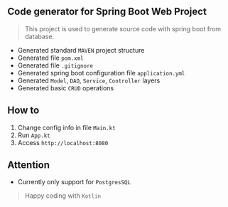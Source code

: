 ## Code generator for Spring Boot Web Project

> This project is used to generate source code with spring boot from database.

* Generated standard `MAVEN` project structure
* Generated file `pom.xml`
* Generated file `.gitignore`
* Generated spring boot configuration file `application.yml`
* Generated `Model`, `DAO`, `Service`, `Controller` layers
* Generated basic `CRUD` operations

## How to
1. Change config info in file `Main.kt`
2. Run `App.kt`
3. Access `http://localhost:8080`

## Attention
* Currently only support for `PostgresSQL` 

> Happy coding with `Kotlin`